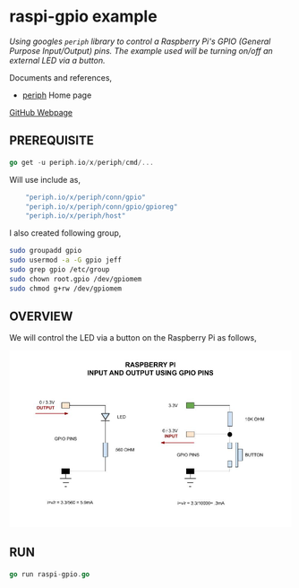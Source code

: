 # raspi-gpio example

_Using googles `periph` library to control a Raspberry Pi's
GPIO (General Purpose Input/Output) pins. The example used will be turning
on/off an external LED via a button._

Documents and references,

* [periph](https://periph.io/)
  Home page

[GitHub Webpage](https://jeffdecola.github.io/my-go-examples/)

## PREREQUISITE

```go
go get -u periph.io/x/periph/cmd/...
```

Will use include as,

```go
    "periph.io/x/periph/conn/gpio"
    "periph.io/x/periph/conn/gpio/gpioreg"
    "periph.io/x/periph/host"
```

I also created following group,

```bash
sudo groupadd gpio
sudo usermod -a -G gpio jeff
sudo grep gpio /etc/group
sudo chown root.gpio /dev/gpiomem
sudo chmod g+rw /dev/gpiomem
```

## OVERVIEW

We will control the LED via a button on the Raspberry Pi as follows,

![IMAGE - raspberry-pi-input-and-output-using-gpio-pins - IMAGE](https://github.com/JeffDeCola/my-cheat-sheets/blob/master/docs/pics/raspberry-pi-input-and-output-using-gpio-pins.jpg?raw=true)

## RUN

```go
go run raspi-gpio.go
```
